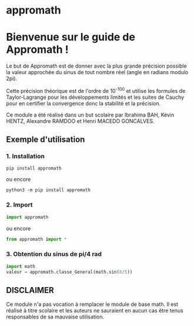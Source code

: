 # appromath

# Bienvenue sur le guide de Appromath !
Le but de Appromath est de donner avec la plus grande précision possible la valeur approchée du sinus de tout nombre réel (angle en radians modulo 2pi).

Cette précision théorique est de l'ordre de 10<sup>-100</sup> et utilise les formules de Taylor-Lagrange pour les développements limités et les suites de Cauchy pour en certifier la convergence donc la stabilité et la précision.

Ce module a été réalisé dans un but scolaire par Ibrahima BAH, Kévin HENTZ, Alexandre RAMDOO et Henri MACEDO GONCALVES.

## Exemple d'utilisation

### 1. Installation
```shell script
pip install appromath
``` 
ou encore
```shell script
python3 -m pip install appromath
```

### 2. Import
```python
import appromath
```
ou encore
```python
from appromath import *
```

### 3. Obtention du sinus de pi/4 rad
```python
import math
valeur = appromath.classe_General(math.sin(8/5))
```

## DISCLAIMER
Ce module n'a pas vocation à remplacer le module de base math. Il est réalisé à titre scolaire et les auteurs ne sauraient en aucun cas être tenus responsables de sa mauvaise utilisation.